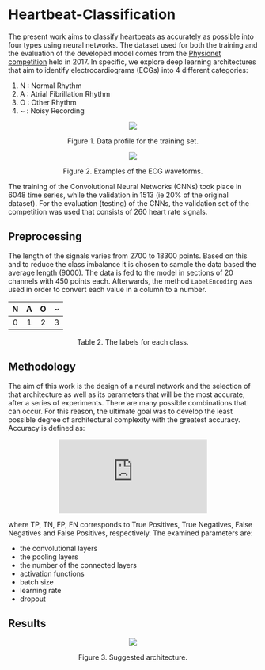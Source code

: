 # Heartbeat-Classification

The present work aims to classify heartbeats as accurately as possible into four types using neural networks. The dataset used for both the training and the evaluation of the developed model comes from the [Physionet competition](https://physionet.org/content/challenge-2017/1.0.0/) held in 2017. In specific, we explore deep learning architectures that aim to identify electrocardiograms (ECGs) into 4 different categories: 

1) N : Normal Rhythm
2) A : Atrial Fibrillation Rhythm
3) O : Other Rhythm 
4) ~ : Noisy Recording 

<p align="center">
<img src="https://user-images.githubusercontent.com/80779522/140652032-7328cc32-3e48-4567-818f-f863c0d99d0b.png" />
<figcaption align = "center"><p align="center">
  Figure 1. Data profile for the training set. </figcaption>
</figure>

<p align="center">
<img src="https://user-images.githubusercontent.com/80779522/140652031-3cb21760-b83e-4158-bb52-b43ff4dccbce.png"  />
<figcaption align = "center"><p align="center">
  Figure 2. Examples of the ECG waveforms.</figcaption>
</figure>

The training of the Convolutional Neural Networks (CNNs) took place in 6048 time series, while the validation in 1513 (ie 20% of the original dataset). For the evaluation (testing) of the CNNs, the validation set of the competition was used that consists of 260 heart rate signals. 

## Preprocessing

The length of the signals varies from 2700 to 18300 points. Based on this and to reduce the class imbalance it is chosen to sample the data based the average length (9000). The data is fed to the model in sections of 20 channels with 450 points each. Afterwards, the method ```LabelEncoding``` was used in order to convert each value in a column to a number. 

<div align="center">
  
| N | A | O | ~ |
| :---: | :---: | :---: | :---: | 
| 0 | 1 | 2 | 3 |
  
</div>
<figcaption align = "center"><p align="center">Table 2. The labels for each class.</figcaption>
</figure>

## Methodology

The aim of this work is the design of a neural network and the selection of that architecture as well as its parameters that will be the most accurate, after a series of experiments. There are many possible combinations that can occur. For this reason, the ultimate goal was to develop the least possible degree of architectural complexity with the greatest accuracy. Accuracy is defined as:

<div align="center">
  
![equation](https://latex.codecogs.com/gif.latex?%5Cbg_white%20Accuracy%20%3D%20%5Cfrac%7BTP&plus;TN%7D%7BTP&plus;TN&plus;FP&plus;FN%7D)
</div>
where TP, TN, FP, FN corresponds to True Positives, True Negatives, False Negatives and False Positives, respectively. The examined parameters are:

* the convolutional layers
* the pooling layers
* the number of the connected layers
* activation functions
* batch size
* learning rate
* dropout

## Results



<p align="center">
<img src="https://user-images.githubusercontent.com/80779522/140654522-5f6f0e5f-41ae-4061-8ba4-dbc3139d5364.png"  />
<figcaption align = "center"><p align="center">
  Figure 3. Suggested architecture.</figcaption>
</figure>



